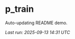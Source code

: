 # p_train

Auto-updating README demo.

<!--START_SECTION:status-->
_Last run: 2025-09-13 14:31 UTC_
<!--END_SECTION:status-->














































































































































































































































































































































































































































































































